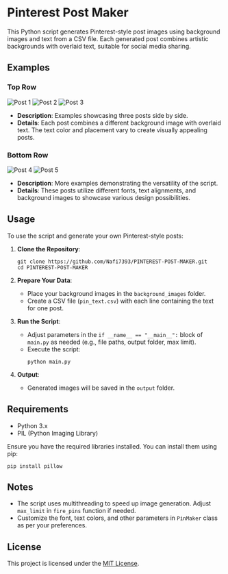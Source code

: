 # Pinterest Post Maker

This Python script generates Pinterest-style post images using background images and text from a CSV file. Each generated post combines artistic backgrounds with overlaid text, suitable for social media sharing.

## Examples

### Top Row

![Post 1](output/post_1.png) ![Post 2](output/post_2.png) ![Post 3](output/post_3.png)

- **Description**: Examples showcasing three posts side by side.
- **Details**: Each post combines a different background image with overlaid text. The text color and placement vary to create visually appealing posts.

### Bottom Row

![Post 4](output/post_4.png) ![Post 5](output/post_5.png)

- **Description**: More examples demonstrating the versatility of the script.
- **Details**: These posts utilize different fonts, text alignments, and background images to showcase various design possibilities.

## Usage

To use the script and generate your own Pinterest-style posts:

1. **Clone the Repository**:
   ```
   git clone https://github.com/Nafi7393/PINTEREST-POST-MAKER.git
   cd PINTEREST-POST-MAKER
   ```

2. **Prepare Your Data**:
   - Place your background images in the `background_images` folder.
   - Create a CSV file (`pin_text.csv`) with each line containing the text for one post.

3. **Run the Script**:
   - Adjust parameters in the `if __name__ == "__main__":` block of `main.py` as needed (e.g., file paths, output folder, max limit).
   - Execute the script:
     ```
     python main.py
     ```

4. **Output**:
   - Generated images will be saved in the `output` folder.

## Requirements

- Python 3.x
- PIL (Python Imaging Library)

Ensure you have the required libraries installed. You can install them using pip:
```
pip install pillow
```

## Notes

- The script uses multithreading to speed up image generation. Adjust `max_limit` in `fire_pins` function if needed.
- Customize the font, text colors, and other parameters in `PinMaker` class as per your preferences.

## License

This project is licensed under the [MIT License](LICENSE).
